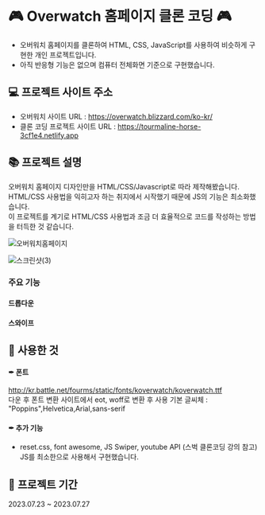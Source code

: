 # 🎮 Overwatch 홈페이지 클론 코딩 🎮
  
- 오버워치 홈페이지를 클론하여 HTML, CSS, JavaScript를 사용하여 비슷하게 구현한 개인 프로젝트입니다.
- 아직 반응형 기능은 없으며 컴퓨터 전체화면 기준으로 구현했습니다.

## 💻 프로젝트 사이트 주소
- 오버워치 사이트 URL : https://overwatch.blizzard.com/ko-kr/  
- 클론 코딩 프로젝트 사이트 URL : https://tourmaline-horse-3cf1e4.netlify.app    

## 📚 프로젝트 설명
오버워치 홈페이지 디자인만을 HTML/CSS/Javascript로 따라 제작해봤습니다.  
HTML/CSS 사용법을 익히고자 하는 취지에서 시작했기 때문에 JS의 기능은 최소화했습니다.  
이 프로젝트를 계기로 HTML/CSS 사용법과 조금 더 효율적으로 코드를 작성하는 방법을 터득한 것 같습니다.  

![오버워치홈페이지](https://github.com/KDT1-FE/Y_FE_HTML_CSS/assets/93272421/0c0090ba-76d8-4f5a-9415-3c01393ffe0a)

![스크린샷(3)](https://github.com/KDT1-FE/Y_FE_HTML_CSS/assets/93272421/9f9fc204-dcab-4677-a73e-d2be18f238ff)


### 주요 기능  
#### 드롭다운

    
#### 스와이프




## 📝 사용한 것

#### ✒ 폰트
http://kr.battle.net/fourms/static/fonts/koverwatch/koverwatch.ttf    
다운 후 폰트 변환 사이트에서 eot, woff로 변환 후 사용
기본 글씨체 : "Poppins",Helvetica,Arial,sans-serif

#### ✒ 추가 기능
- reset.css, font awesome, JS Swiper, youtube API (스벅 클론코딩 강의 참고)
JS를 최소한으로 사용해서 구현했습니다.


## 🎀 프로젝트 기간
2023.07.23 ~ 2023.07.27
